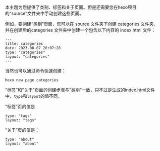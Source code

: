 

本主题为您提供了类别、标签和关于页面。但是还需要您在hexo项目的“source”文件夹中手动创建这些页面。

例如，要创建“类别”页面，您可以在 source 文件夹下创建 categories 文件夹，并在创建后的categories 文件夹中创建一个包含以下内容的 index.html 文件：

```
---
title: categories
date: 2023-08-07 20:07:28
type: "categories"
layout: "categories"
---

```

当然也可以通过命令快速创建：

```
hexo new page categories
```

“标签”和“关于”页面的创建步骤与“类别”一致，只不过是生成的index.html文件中，`type`和`layout`的值不同。

“标签”页的值是

```
type: "tags"
layout: "tags"
```

“关于”页的值是：

```
type: "about"
layout: "about"
```
